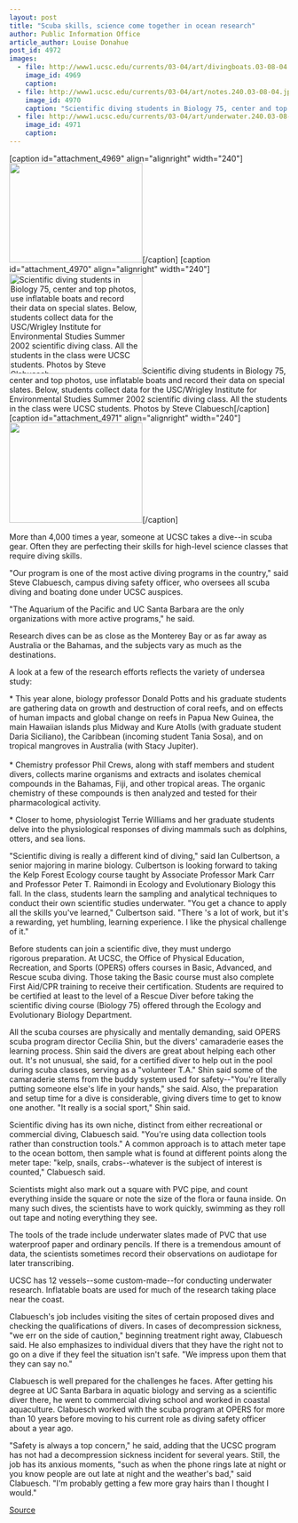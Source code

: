 ```yaml
---
layout: post
title: "Scuba skills, science come together in ocean research"
author: Public Information Office
article_author: Louise Donahue
post_id: 4972
images:
  - file: http://www1.ucsc.edu/currents/03-04/art/divingboats.03-08-04.240.jpg
    image_id: 4969
    caption: 
  - file: http://www1.ucsc.edu/currents/03-04/art/notes.240.03-08-04.jpg
    image_id: 4970
    caption: "Scientific diving students in Biology 75, center and top photos, use inflatable boats and record their data on special slates. Below, students collect data for the USC/Wrigley Institute for Environmental Studies Summer 2002 scientific diving class. All the students in the class were UCSC students. Photos by Steve Clabuesch"
  - file: http://www1.ucsc.edu/currents/03-04/art/underwater.240.03-08-04.jpg
    image_id: 4971
    caption: 
---
```


[caption id="attachment_4969" align="alignright" width="240"]<a href="http://dev-ucsc-news.pantheonsite.io/wp-content/uploads/2003/08/divingboats.03-08-04.240.jpg"><img class="size-full wp-image-4969" src="http://dev-ucsc-news.pantheonsite.io/wp-content/uploads/2003/08/divingboats.03-08-04.240.jpg" alt="" width="240" height="179" /></a>[/caption]
[caption id="attachment_4970" align="alignright" width="240"]<a href="http://dev-ucsc-news.pantheonsite.io/wp-content/uploads/2003/08/notes.240.03-08-04.jpg"><img class="size-full wp-image-4970" src="http://dev-ucsc-news.pantheonsite.io/wp-content/uploads/2003/08/notes.240.03-08-04.jpg" alt="Scientific diving students in Biology 75, center and top photos, use inflatable boats and record their data on special slates. Below, students collect data for the USC/Wrigley Institute for Environmental Studies Summer 2002 scientific diving class. All the students in the class were UCSC students. Photos by Steve Clabuesch" width="240" height="180" /></a>Scientific diving students in Biology 75, center and top photos, use inflatable boats and record their data on special slates. Below, students collect data for the USC/Wrigley Institute for Environmental Studies Summer 2002 scientific diving class. All the students in the class were UCSC students. Photos by Steve Clabuesch[/caption]
[caption id="attachment_4971" align="alignright" width="240"]<a href="http://dev-ucsc-news.pantheonsite.io/wp-content/uploads/2003/08/underwater.240.03-08-04.jpg"><img class="size-full wp-image-4971" src="http://dev-ucsc-news.pantheonsite.io/wp-content/uploads/2003/08/underwater.240.03-08-04.jpg" alt="" width="240" height="180" /></a>[/caption]
<p>
  More than 4,000 times a year, someone at UCSC takes a dive--in scuba gear. Often they are perfecting their skills for high-level science classes that require diving skills.
</p>
<p>
  "Our program is one of the most active diving programs in the country," said Steve Clabuesch, campus diving safety officer, who oversees all scuba diving and boating done under UCSC auspices.
</p>
<p>
  "The Aquarium of the Pacific and UC Santa Barbara are the only organizations with more active programs," he said.<br>
</p>
<p>
  Research dives can be as close as the Monterey Bay or as far away as Australia or the Bahamas, and the subjects vary as much as the destinations.<br>
</p>
<p>
  A look at a few of the research efforts reflects the variety of undersea study:<br>
</p>
<p>
  * This year alone, biology professor Donald Potts and his graduate students are gathering data on growth and destruction of coral reefs, and on effects of human impacts and global change on reefs in Papua New Guinea, the main Hawaiian islands plus Midway and Kure Atolls (with graduate student Daria Siciliano), the Caribbean (incoming student Tania Sosa), and on tropical mangroves in Australia (with Stacy Jupiter).<br>
  <br>
  * Chemistry professor Phil Crews, along with staff members and student divers, collects marine organisms and extracts and isolates chemical compounds in the Bahamas, Fiji, and other tropical areas. The organic chemistry of these compounds is then analyzed and tested for their pharmacological activity.<br>
</p>
<p>
  * Closer to home, physiologist Terrie Williams and her graduate students delve into the physiological responses of diving mammals such as dolphins, otters, and sea lions.<br>
</p>
<p>
  "Scientific diving is really a different kind of diving," said Ian Culbertson, a senior majoring in marine biology. Culbertson is looking forward to taking the Kelp Forest Ecology course taught by Associate Professor Mark Carr and Professor Peter T. Raimondi in Ecology and Evolutionary Biology this fall. In the class, students learn the sampling and analytical techniques to conduct their own scientific studies underwater. "You get a chance to apply all the skills you've learned," Culbertson said. "There 's a lot of work, but it's a rewarding, yet humbling, learning experience. I like the physical challenge of it."<br>
</p>
<p>
  Before students can join a scientific dive, they must undergo<br>
  rigorous preparation. At UCSC, the Office of Physical Education,<br>
  Recreation, and Sports (OPERS) offers courses in Basic, Advanced, and Rescue scuba diving. Those taking the Basic course must also complete First Aid/CPR training to receive their certification. Students are required to be certified at least to the level of a Rescue Diver before taking the scientific diving course (Biology 75) offered through the Ecology and Evolutionary Biology Department.<br>
</p>
<p>
  All the scuba courses are physically and mentally demanding, said OPERS scuba program director Cecilia Shin, but the divers' camaraderie eases the learning process. Shin said the divers are great about helping each other out. It's not unusual, she said, for a certified diver to help out in the pool during scuba classes, serving as a "volunteer T.A." Shin said some of the camaraderie stems from the buddy system used for safety--"You're literally putting someone else's life in your hands," she said. Also, the preparation and setup time for a dive is considerable, giving divers time to get to know one another. "It really is a social sport," Shin said.<br>
</p>
<p>
  Scientific diving has its own niche, distinct from either recreational or commercial diving, Clabuesch said. "You're using data collection tools rather than construction tools." A common approach is to attach meter tape to the ocean bottom, then sample what is found at different points along the meter tape: "kelp, snails, crabs--whatever is the subject of interest is counted," Clabuesch said.
</p>
<p>
  Scientists might also mark out a square with PVC pipe, and count everything inside the square or note the size of the flora or fauna inside. On many such dives, the scientists have to work quickly, swimming as they roll out tape and noting everything they see.<br>
</p>
<p>
  The tools of the trade include underwater slates made of PVC that use waterproof paper and ordinary pencils. If there is a tremendous amount of data, the scientists sometimes record their observations on audiotape for later transcribing.<br>
</p>
<p>
  UCSC has 12 vessels--some custom-made--for conducting underwater research. Inflatable boats are used for much of the research taking place near the coast.<br>
</p>
<p>
  Clabuesch's job includes visiting the sites of certain proposed dives and checking the qualifications of divers. In cases of decompression sickness, "we err on the side of caution," beginning treatment right away, Clabuesch said. He also emphasizes to individual divers that they have the right not to go on a dive if they feel the situation isn't safe. "We impress upon them that they can say no."<br>
</p>
<p>
  Clabuesch is well prepared for the challenges he faces. After getting his degree at UC Santa Barbara in aquatic biology and serving as a scientific diver there, he went to commercial diving school and worked in coastal aquaculture. Clabuesch worked with the scuba program at OPERS for more than 10 years before moving to his current role as diving safety officer about a year ago.<br>
</p>
<p>
  "Safety is always a top concern," he said, adding that the UCSC program has not had a decompression sickness incident for several years. Still, the job has its anxious moments, "such as when the phone rings late at night or you know people are out late at night and the weather's bad," said Clabuesch. "I'm probably getting a few more gray hairs than I thought I would."
</p>
<p><a href="http://www1.ucsc.edu/currents/03-04/08-04/diving.html" title="Permalink to diving">Source</a></p>
